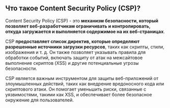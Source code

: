 <h2>Что такое Content Security Policy (CSP)?</h2>  

  Content Security Policy (CSP) - это **механизм безопасности, который позволяет веб-разработчикам ограничивать и контролировать, откуда загружается и выполняется содержимое на их веб-страницах**.   
  
CSP **предоставляет список директив, которые определяют разрешенные источники загрузки ресурсов**, таких как скрипты, стили, изображения и т. д. Он также позволяет указывать правила для обработки событий, включать защиту от атак на межсайтовое выполнение скриптов (XSS) и другие потенциальные угрозы безопасности.  
  
CSP является важным инструментом для защиты веб-приложений от злоумышленных действий, таких как внедрение вредоносного кода или скриптового атаки. Он помогает уменьшить риски, связанные с уязвимостями, такими как XSS, и обеспечивает более безопасное окружение для пользователей.  

  
